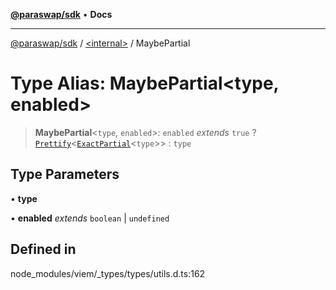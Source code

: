 [**@paraswap/sdk**](../../README.md) • **Docs**

***

[@paraswap/sdk](../../globals.md) / [\<internal\>](../README.md) / MaybePartial

# Type Alias: MaybePartial\<type, enabled\>

> **MaybePartial**\<`type`, `enabled`\>: `enabled` *extends* `true` ? [`Prettify`](Prettify.md)\<[`ExactPartial`](ExactPartial.md)\<`type`\>\> : `type`

## Type Parameters

• **type**

• **enabled** *extends* `boolean` \| `undefined`

## Defined in

node\_modules/viem/\_types/types/utils.d.ts:162
